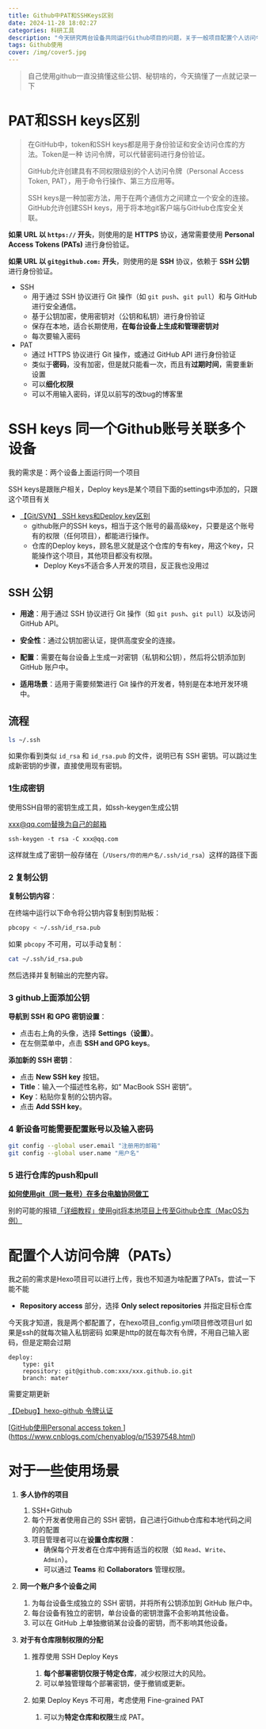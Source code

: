 ```yaml
---
title: Github中PAT和SSHKeys区别
date: 2024-11-28 18:02:27
categories: 科研工具
description: "今天研究两台设备共同运行Github项目的问题，关于一般项目配置个人访问令牌和SSHkeys的问题"
tags: Github使用
cover: /img/cover5.jpg
---
```



> 自己使用github一直没搞懂这些公钥、秘钥啥的，今天搞懂了一点就记录一下


#  PAT和SSH keys区别

> 在GitHub中，token和SSH keys都是用于身份验证和安全访问仓库的方法。Token是一种 访问令牌，可以代替密码进行身份验证。
>
> GitHub允许创建具有不同权限级别的个人访问令牌（Personal Access Token, PAT），用于命令行操作、第三方应用等。
>
> SSH keys是一种加密方法，用于在两个通信方之间建立一个安全的连接。GitHub允许创建SSH keys，用于将本地git客户端与GitHub仓库安全关联。



**如果 URL 以 `https://` 开头**，则使用的是 **HTTPS** 协议，通常需要使用 **Personal Access Tokens (PATs)** 进行身份验证。

**如果 URL 以 `git@github.com:` 开头**，则使用的是 **SSH** 协议，依赖于 **SSH 公钥** 进行身份验证。

- SSH
  - 用于通过 SSH 协议进行 Git 操作（如 `git push`、`git pull`）和与 GitHub 进行安全通信。
  - 基于公钥加密，使用密钥对（公钥和私钥）进行身份验证
  - 保存在本地，适合长期使用，**在每台设备上生成和管理密钥对**
  - 每次要输入密码
- PAT
  - 通过 HTTPS 协议进行 Git 操作，或通过 GitHub API 进行身份验证
  - 类似于**密码**，没有加密，但是就只能看一次，而且有**过期时间**，需要重新设置
  - 可以**细化权限**
  - 可以不用输入密码，详见以前写的改bug的博客里





#  SSH keys 同一个Github账号关联多个设备

我的需求是：两个设备上面运行同一个项目

SSH keys是跟账户相关，Deploy keys是某个项目下面的settings中添加的，只跟这个项目有关

- [【Git/SVN】 SSH keys和Deploy key区别](https://blog.csdn.net/Umbrella_Um/article/details/97324018)
  - github账户的SSH keys，相当于这个账号的最高级key，只要是这个账号有的权限（任何项目），都能进行操作。
  - 仓库的Deploy keys，顾名思义就是这个仓库的专有key，用这个key，只能操作这个项目，其他项目都没有权限。
    -  Deploy Keys不适合多人开发的项目，反正我也没用过

## SSH 公钥

- **用途**：用于通过 SSH 协议进行 Git 操作（如 `git push`、`git pull`）以及访问 GitHub API。

- **安全性**：通过公钥加密认证，提供高度安全的连接。

  

- **配置**：需要在每台设备上生成一对密钥（私钥和公钥），然后将公钥添加到 GitHub 账户中。

- **适用场景**：适用于需要频繁进行 Git 操作的开发者，特别是在本地开发环境中。

## 流程

```bash
ls ~/.ssh
```

如果你看到类似 `id_rsa` 和 `id_rsa.pub` 的文件，说明已有 SSH 密钥。可以跳过生成新密钥的步骤，直接使用现有密钥。

### 1生成密钥

使用SSH自带的密钥生成工具，如ssh-keygen生成公钥

xxx@qq.com替换为自己的邮箱

```
ssh-keygen -t rsa -C xxx@qq.com
```

这样就生成了密钥一般存储在（`/Users/你的用户名/.ssh/id_rsa`）这样的路径下面

### 2 复制公钥

**复制公钥内容**：

在终端中运行以下命令将公钥内容复制到剪贴板：

```bash
pbcopy < ~/.ssh/id_rsa.pub
```

如果 `pbcopy` 不可用，可以手动复制：

```bash
cat ~/.ssh/id_rsa.pub
```

然后选择并复制输出的完整内容。



### 3 github上面添加公钥

**导航到 SSH 和 GPG 密钥设置**：

- 点击右上角的头像，选择 **Settings（设置）**。
- 在左侧菜单中，点击 **SSH and GPG keys**。

**添加新的 SSH 密钥**：

- 点击 **New SSH key** 按钮。
- **Title**：输入一个描述性名称，如“ MacBook SSH 密钥”。
- **Key**：粘贴你复制的公钥内容。
- 点击 **Add SSH key**。



### 4 新设备可能需要配置账号以及输入密码

```bash
git config --global user.email "注册用的邮箱"
git config --global user.name "用户名"
```

### 5 进行仓库的push和pull

[**如何使用git（同一账号）在多台电脑协同做工**](https://www.cnblogs.com/Ye-zixiao/p/12233193.html)





别的可能的报错[「详细教程」使用git将本地项目上传至Github仓库（MacOS为例）](https://blog.csdn.net/qq_36332660/article/details/131024361)





# 配置个人访问令牌（PATs）

我之前的需求是Hexo项目可以进行上传，我也不知道为啥配置了PATs，尝试一下能不能

- **Repository access** 部分，选择 **Only select repositories** 并指定目标仓库

今天我才知道，我是两个都配置了，在hexo项目_config.yml项目修改项目url
如果是ssh的就每次输入私钥密码
如果是http的就在每次有令牌，不用自己输入密码，但是定期会过期
```
deploy:
    type: git
    repository: git@github.com:xxx/xxx.github.io.git
    branch: mater
```


需要定期更新

[【Debug】hexo-github 令牌认证](https://wanziw.club/2024/07/19/%5BDebug%5Dhexo-github%E4%BB%A4%E7%89%8C%E8%AE%A4%E8%AF%81/)

[[GitHub使用Personal access token ](https://www.cnblogs.com/chenyablog/p/15397548.html)](https://www.cnblogs.com/chenyablog/p/15397548.html)



# 对于一些使用场景

1. **多人协作的项目**

   1. SSH+Github
   2. 每个开发者使用自己的 SSH 密钥，自己进行Github仓库和本地代码之间的的配置
   3. 项目管理者可以在**设置仓库权限**：
      - 确保每个开发者在仓库中拥有适当的权限（如 `Read`、`Write`、`Admin`）。
      - 可以通过 **Teams** 和 **Collaborators** 管理权限。

2. **同一个账户多个设备之间**

   1. 为每台设备生成独立的 SSH 密钥，并将所有公钥添加到 GitHub 账户中。
   2. 每台设备有独立的密钥，单台设备的密钥泄露不会影响其他设备。
   3. 可以在 GitHub 上单独撤销某台设备的密钥，而不影响其他设备。

3. **对于有仓库限制权限的分配**

   1. 推荐使用 SSH Deploy Keys

      1. **每个部署密钥仅限于特定仓库**，减少权限过大的风险。
      2. 可以单独管理每个部署密钥，便于撤销或更新。

   2. 如果 Deploy Keys 不可用，考虑使用 Fine-grained PAT

      1. 可以为**特定仓库和权限**生成 PAT。

         





